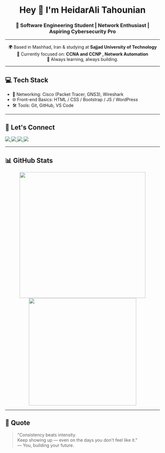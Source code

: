 <h1 align="center">Hey 👋 I'm HeidarAli Tahounian</h1>
<h3 align="center">🚀 Software Engineering Student | Network Enthusiast | Aspiring Cybersecurity Pro</h3>

---

<p align="center">
  🌍 Based in Mashhad, Iran & studying at <strong>Sajjad University of Technology</strong><br>
  🎯 Currently focused on: <strong>CCNA and CCNP , Network Automation</strong><br>
  🧠 Always learning, always building.
</p>

---

## 💻 Tech Stack

- 🔧 Networking: Cisco (Packet Tracer, GNS3), Wireshark
- 🌐 Front-end Basics: HTML / CSS / Bootstrap / JS / WordPress 
- 🛠 Tools: Git, GitHub, VS Code

---

## 🔗 Let's Connect

<p align="left">
  <a href="https://github.com/HeidarAli83h" target="_blank">
    <img src="https://img.shields.io/badge/GitHub-000000?style=for-the-badge&logo=github&logoColor=white" />
  </a>
  <a href="https://t.me/blazefx_h" target="_blank">
    <img src="https://img.shields.io/badge/Telegram-26A5E4?style=for-the-badge&logo=telegram&logoColor=white" />
  </a>
  <a href="mailto:heidar.ali8313@gmail.com" target="_blank">
    <img src="https://img.shields.io/badge/Email-D14836?style=for-the-badge&logo=gmail&logoColor=white" />
  </a>
  <a href="https://instagram.com/blazefx.h" target="_blank">
    <img src="https://img.shields.io/badge/Instagram-E4405F?style=for-the-badge&logo=instagram&logoColor=white" />
  </a>
</p>

---

## 📊 GitHub Stats

<p align="center">
  <img src="https://github-readme-stats.vercel.app/api?username=HeidarAli83h&show_icons=true&theme=tokyonight" width="410"/>
  <img src="https://github-readme-stats.vercel.app/api/top-langs/?username=HeidarAli83h&layout=compact&theme=tokyonight" width="350"/>
</p>

---

## 💬 Quote

> "Consistency beats intensity.  
> Keep showing up — even on the days you don't feel like it."  
> — You, building your future.

